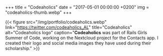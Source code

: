 +++
title = "Codeaholics"
date = "2017-05-01 00:00:00 +0200"
img = "codeaholics-thumb.webp"
+++

{{< figure src="/img/portfolio/codeaholics.webp" link="https://twitter.com/codeaholics_AL" title="Codeaholics" alt="Codeaholics logo" caption="**Codeaholics** was part of Rails Girls Summer of Code, working on the Nextcloud project for the Contacts app. I created their logo and social media images they have used during their scholarship." >}}
